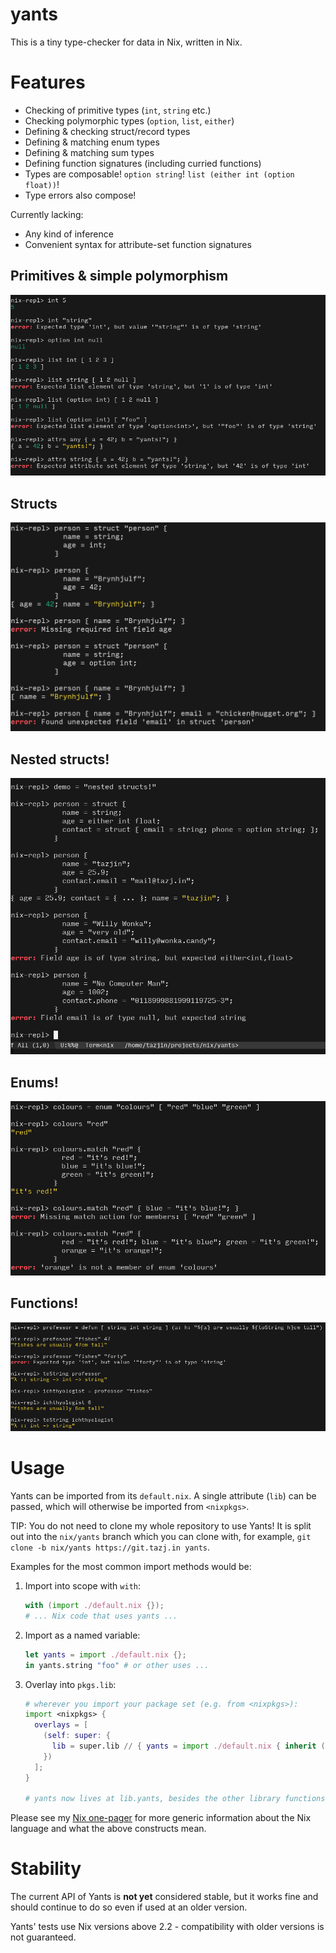 yants
=====

This is a tiny type-checker for data in Nix, written in Nix.

# Features

* Checking of primitive types (`int`, `string` etc.)
* Checking polymorphic types (`option`, `list`, `either`)
* Defining & checking struct/record types
* Defining & matching enum types
* Defining & matching sum types
* Defining function signatures (including curried functions)
* Types are composable! `option string`! `list (either int (option float))`!
* Type errors also compose!

Currently lacking:

* Any kind of inference
* Convenient syntax for attribute-set function signatures

## Primitives & simple polymorphism

![simple](screenshots/simple.png)

## Structs

![structs](screenshots/structs.png)

## Nested structs!

![nested structs](screenshots/nested-structs.png)

## Enums!

![enums](screenshots/enums.png)

## Functions!

![functions](screenshots/functions.png)

# Usage

Yants can be imported from its `default.nix`. A single attribute (`lib`) can be
passed, which will otherwise be imported from `<nixpkgs>`.

TIP: You do not need to clone my whole repository to use Yants! It is split out
into the `nix/yants` branch which you can clone with, for example, `git clone -b
nix/yants https://git.tazj.in yants`.

Examples for the most common import methods would be:

1. Import into scope with `with`:
    ```nix
    with (import ./default.nix {});
    # ... Nix code that uses yants ...
    ```

2. Import as a named variable:
    ```nix
    let yants = import ./default.nix {};
    in yants.string "foo" # or other uses ...
    ````

3. Overlay into `pkgs.lib`:
    ```nix
    # wherever you import your package set (e.g. from <nixpkgs>):
    import <nixpkgs> {
      overlays = [
        (self: super: {
          lib = super.lib // { yants = import ./default.nix { inherit (super) lib; }; };
        })
      ];
    }

    # yants now lives at lib.yants, besides the other library functions!
    ```

Please see my [Nix one-pager](https://github.com/tazjin/nix-1p) for more generic
information about the Nix language and what the above constructs mean.

# Stability

The current API of Yants is **not yet** considered stable, but it works fine and
should continue to do so even if used at an older version.

Yants' tests use Nix versions above 2.2 - compatibility with older versions is
not guaranteed.

